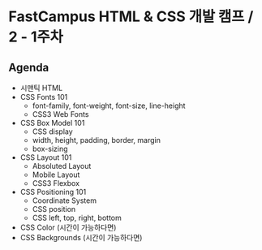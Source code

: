 # FastCampus HTML & CSS 개발 캠프 / 2 - 1주차

## Agenda

- 시맨틱 HTML
- CSS Fonts 101
  - font-family, font-weight, font-size, line-height
  - CSS3 Web Fonts
- CSS Box Model 101
  - CSS display
  - width, height, padding, border, margin
  - box-sizing
- CSS Layout 101
  - Absoluted Layout
  - Mobile Layout
  - CSS3 Flexbox
- CSS Positioning 101
  - Coordinate System
  - CSS position
  - CSS left, top, right, bottom
- CSS Color (시간이 가능하다면)
- CSS Backgrounds (시간이 가능하다면)